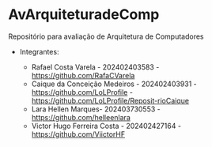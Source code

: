 # AvArquiteturadeComp
Repositório para avaliação de Arquitetura de Computadores

- Integrantes:

  - Rafael Costa Varela - 202402403583 - https://github.com/RafaCVarela
  - Caique da Conceição Medeiros - 202402403931 - https://github.com/LoLProfile - https://github.com/LoLProfile/Reposit-rioCaique
  - Lara Hellen Marques- 202403730553 - https://github.com/helleenlara
  - Victor Hugo Ferreira Costa - 202402427164 - https://github.com/ViictorHF
